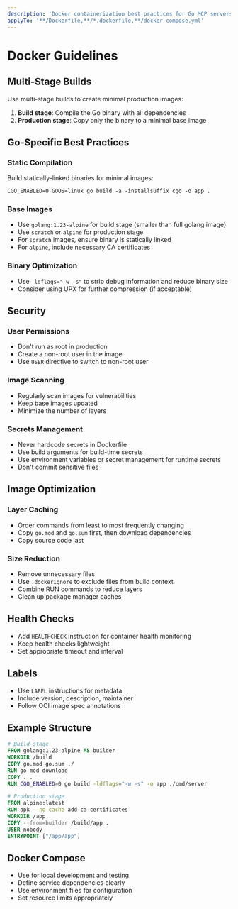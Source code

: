 ```yaml
---
description: 'Docker containerization best practices for Go MCP servers'
applyTo: '**/Dockerfile,**/*.dockerfile,**/docker-compose.yml'
---
```


# Docker Guidelines

## Multi-Stage Builds

Use multi-stage builds to create minimal production images:

1. **Build stage**: Compile the Go binary with all dependencies
2. **Production stage**: Copy only the binary to a minimal base image

## Go-Specific Best Practices

### Static Compilation

Build statically-linked binaries for minimal images:

```dockerfile
CGO_ENABLED=0 GOOS=linux go build -a -installsuffix cgo -o app .
```

### Base Images

- Use `golang:1.23-alpine` for build stage (smaller than full golang image)
- Use `scratch` or `alpine` for production stage
- For `scratch` images, ensure binary is statically linked
- For `alpine`, include necessary CA certificates

### Binary Optimization

- Use `-ldflags="-w -s"` to strip debug information and reduce binary size
- Consider using UPX for further compression (if acceptable)

## Security

### User Permissions

- Don't run as root in production
- Create a non-root user in the image
- Use `USER` directive to switch to non-root user

### Image Scanning

- Regularly scan images for vulnerabilities
- Keep base images updated
- Minimize the number of layers

### Secrets Management

- Never hardcode secrets in Dockerfile
- Use build arguments for build-time secrets
- Use environment variables or secret management for runtime secrets
- Don't commit sensitive files

## Image Optimization

### Layer Caching

- Order commands from least to most frequently changing
- Copy `go.mod` and `go.sum` first, then download dependencies
- Copy source code last

### Size Reduction

- Remove unnecessary files
- Use `.dockerignore` to exclude files from build context
- Combine RUN commands to reduce layers
- Clean up package manager caches

## Health Checks

- Add `HEALTHCHECK` instruction for container health monitoring
- Keep health checks lightweight
- Set appropriate timeout and interval

## Labels

- Use `LABEL` instructions for metadata
- Include version, description, maintainer
- Follow OCI image spec annotations

## Example Structure

```dockerfile
# Build stage
FROM golang:1.23-alpine AS builder
WORKDIR /build
COPY go.mod go.sum ./
RUN go mod download
COPY . .
RUN CGO_ENABLED=0 go build -ldflags="-w -s" -o app ./cmd/server

# Production stage
FROM alpine:latest
RUN apk --no-cache add ca-certificates
WORKDIR /app
COPY --from=builder /build/app .
USER nobody
ENTRYPOINT ["/app/app"]
```

## Docker Compose

- Use for local development and testing
- Define service dependencies clearly
- Use environment files for configuration
- Set resource limits appropriately
